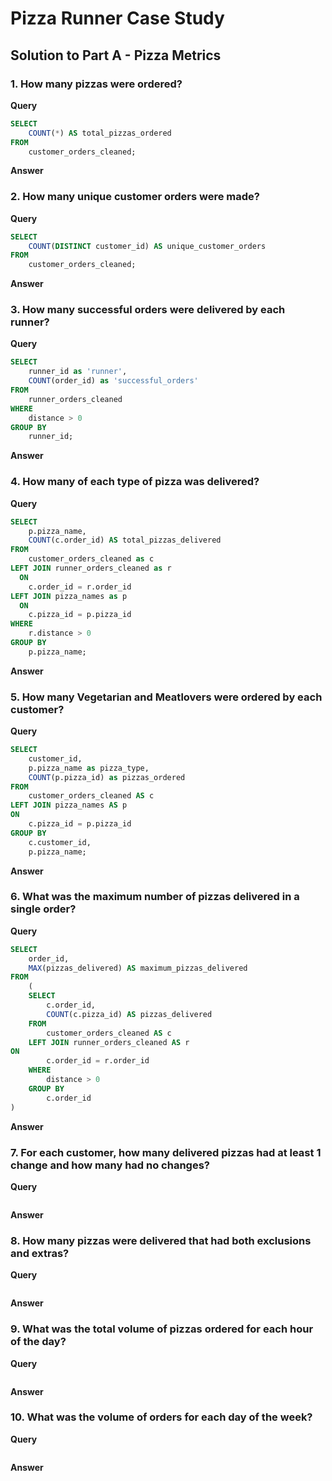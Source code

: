 # Pizza Runner Case Study

## Solution to Part A - Pizza Metrics

### 1. How many pizzas were ordered?
**Query**
````sql
SELECT
	COUNT(*) AS total_pizzas_ordered
FROM
	customer_orders_cleaned;
````
**Answer**

### 2. How many unique customer orders were made?
**Query**
````sql
SELECT
	COUNT(DISTINCT customer_id) AS unique_customer_orders
FROM
	customer_orders_cleaned;
````
**Answer**

### 3. How many successful orders were delivered by each runner?
**Query**
````sql
SELECT
	runner_id as 'runner',
	COUNT(order_id) as 'successful_orders'
FROM
	runner_orders_cleaned
WHERE
	distance > 0
GROUP BY
	runner_id;
````
**Answer**

### 4. How many of each type of pizza was delivered?
**Query**
````sql
SELECT
	p.pizza_name,
	COUNT(c.order_id) AS total_pizzas_delivered
FROM
	customer_orders_cleaned as c
LEFT JOIN runner_orders_cleaned as r
  ON
	c.order_id = r.order_id
LEFT JOIN pizza_names as p
  ON
	c.pizza_id = p.pizza_id
WHERE
	r.distance > 0
GROUP BY
	p.pizza_name;
````
**Answer**

### 5. How many Vegetarian and Meatlovers were ordered by each customer?
**Query**
````sql
SELECT
	customer_id,
	p.pizza_name as pizza_type,
	COUNT(p.pizza_id) as pizzas_ordered
FROM
	customer_orders_cleaned AS c
LEFT JOIN pizza_names AS p
ON
	c.pizza_id = p.pizza_id
GROUP BY
	c.customer_id,
	p.pizza_name;
````
**Answer**

### 6. What was the maximum number of pizzas delivered in a single order?
**Query**
````sql
SELECT
	order_id,
	MAX(pizzas_delivered) AS maximum_pizzas_delivered
FROM
	(
	SELECT
		c.order_id,
		COUNT(c.pizza_id) AS pizzas_delivered
	FROM
		customer_orders_cleaned AS c
	LEFT JOIN runner_orders_cleaned AS r
ON
		c.order_id = r.order_id
	WHERE
		distance > 0
	GROUP BY
		c.order_id
)
````
**Answer**

### 7. For each customer, how many delivered pizzas had at least 1 change and how many had no changes?
**Query**
````sql

````
**Answer**

### 8. How many pizzas were delivered that had both exclusions and extras?
**Query**
````sql

````
**Answer**

### 9. What was the total volume of pizzas ordered for each hour of the day?
**Query**
````sql

````
**Answer**

### 10. What was the volume of orders for each day of the week?
**Query**
````sql

````
**Answer**
